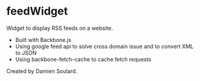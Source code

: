 feedWidget
==========

Widget to display RSS feeds on a website.

* Built with Backbone.js
* Using google feed api to solve cross domain issue and to convert XML to JSON
* Using backbone-fetch-cache to cache fetch requests

Created by Damien Soulard.
